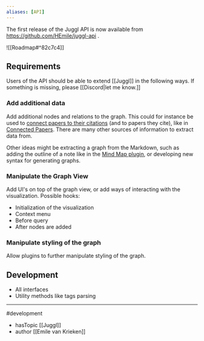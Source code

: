 ```yaml
---
aliases: [API]
---
```


The first release of the Juggl API is now available from https://github.com/HEmile/juggl-api . 

![[Roadmap#^82c7c4]]

## Requirements
Users of the API should be able to extend [[Juggl]] in the following ways. If something is missing, please [[Discord|let me know.]]

### Add additional data
Add additional nodes and relations to the graph. This could for instance be used to [connect papers to their citations](https://forum.obsidian.md/t/show-online-literature-connections/10924) (and to papers they cite), like in [Connected Papers](https://www.connectedpapers.com/). There are many other sources of information to extract data from.

Other ideas might be extracting a graph from the Markdown, such as adding the outline of a note like in the [Mind Map plugin](https://github.com/lynchjames/obsidian-mind-map), or developing new syntax for generating graphs. 

### Manipulate the Graph View
Add UI's on top of the graph view, or add ways of interacting with the visualization. 
Possible hooks:
- Initialization of the visualization
- Context menu
- Before query
- After nodes are added

### Manipulate styling of the graph
Allow plugins to further manipulate styling of the graph. 

## Development
- All interfaces
- Utility methods like tags parsing

--- 
#development 
- hasTopic [[Juggl]]
- author [[Emile van Krieken]]